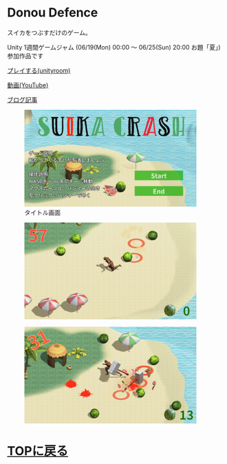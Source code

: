 # Donou Defence

スイカをつぶすだけのゲーム。

Unity 1週間ゲームジャム (06/19(Mon) 00:00 〜 06/25(Sun) 20:00
お題「夏」) 参加作品です

[プレイする(unityroom)](https://unityroom.com/games/suika_crash)

[動画(YouTube)](https://www.youtube.com/watch?v=0_LP5NaCIF4)

[ブログ記事](http://gologius.hatenadiary.com/entry/2017/07/30/152025)

<figure>
<img src="images/suika_crash/1.png" width="400px">
<figcaption>タイトル画面</figcaption>
</figure>

<figure>
<img src="images/suika_crash/2.png" width="400px">
<figcaption> </figcaption>
</figure>

<figure>
<img src="images/suika_crash/3.png" width="400px">
<figcaption> </figcaption>
</figure>

# [TOPに戻る](index.md)
